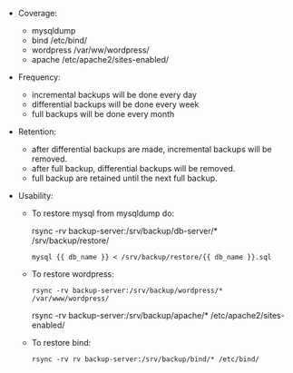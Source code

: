 - Coverage:
  + mysqldump
  + bind /etc/bind/
  + wordpress /var/ww/wordpress/
  + apache /etc/apache2/sites-enabled/

- Frequency:
  + incremental backups will be done every day
  + differential backups will be done every week
  + full backups will be done every month

- Retention:
  + after differential backups are made, incremental backups will be removed.
  + after full backup, differential backups will be removed.
  + full backup are retained until the next full backup.

- Usability:
  + To restore mysql from mysqldump do:

	rsync -rv backup-server:/srv/backup/db-server/* /srv/backup/restore/

    	mysql {{ db_name }} < /srv/backup/restore/{{ db_name }}.sql

  + To restore wordpress:
    
    	rsync -rv backup-server:/srv/backup/wordpress/* /var/www/wordpress/
    
   	
	rsync -rv backup-server:/srv/backup/apache/* /etc/apache2/sites-enabled/

  + To restore bind:

    	rsync -rv rv backup-server:/srv/backup/bind/* /etc/bind/

